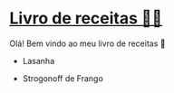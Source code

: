 # <u>**Livro de receitas** **:man_cook:**</u>



Olá! Bem vindo ao meu livro de receitas :wave:

- Lasanha

- Strogonoff de Frango





